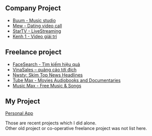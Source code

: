 ## Company Project

* [Buum - Music studio](https://apps.apple.com/vn/app/buum-sing-karaoke-song/id1246645850?mt=8)
* [Mew - Dating video call](https://itunes.apple.com/app/id1224971441)
* [StarTV - LiveStreaming](https://itunes.apple.com/vn/app/star-tv/id1070731467?mt=8)
* [Kenh 1 - Video giải trí](https://itunes.apple.com/vn/app/k%C3%AAnh-1-video-gi%E1%BA%A3i-tr%C3%AD/id956767547?mt=8)

## Freelance project
* [FaceSearch - Tìm kiếm hiệu quả](http://facesearch.vn/)
* [VinaSales – quảng cáo tới đích](https://itunes.apple.com/vn/app/vinasales-qu%E1%BA%A3ng-c%C3%A1o-t%E1%BB%9Bi-%C4%91%C3%ADch/id1264419210?mt=8)
* [Nwsty: Skim Top News Headlines](https://itunes.apple.com/us/app/nwsty-skim-top-news-headlines/id1239262949?mt=8)
* [Tube Max - Movies Audiobooks and Documentaries](https://itunes.apple.com/us/app/tube-max-movies-audiobooks-and-documentaries/id1045359493?mt=)
* [Music Max - Free Music & Songs](https://itunes.apple.com/us/app/music-max-free-music-songs/id1071294630?mt=8)

## My Project
[Personal App](https://itunes.apple.com/vn/developer/le-do/id1198735180?mt=8)

Those are recent projects which I did alone.  
Other old project or co-operative freelance project was not list here.
